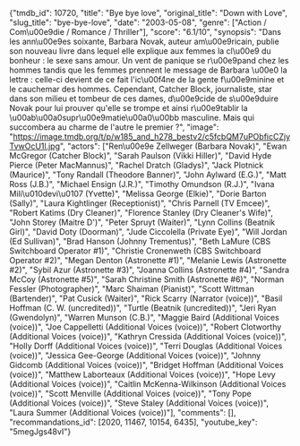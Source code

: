{"tmdb_id": 10720, "title": "Bye bye love", "original_title": "Down with Love", "slug_title": "bye-bye-love", "date": "2003-05-08", "genre": ["Action / Com\u00e9die / Romance / Thriller"], "score": "6.1/10", "synopsis": "Dans les ann\u00e9es soixante, Barbara Novak, auteur am\u00e9ricain, publie son nouveau livre dans lequel elle explique aux femmes la cl\u00e9 du bonheur : le sexe sans amour. Un vent de panique se r\u00e9pand chez les hommes tandis que les femmes prennent le message de Barbara \u00e0 la lettre : celle-ci devient de ce fait l'ic\u00f4ne de la gente f\u00e9minine et le cauchemar des hommes. Cependant, Catcher Block, journaliste, star dans son milieu et tombeur de ces dames, d\u00e9cide de s\u00e9duire Novak pour lui prouver qu'elle se trompe et ainsi r\u00e9tablir la \u00ab\u00a0supr\u00e9matie\u00a0\u00bb masculine. Mais qui succombera au charme de l'autre le premier ?", "image": "https://image.tmdb.org/t/p/w185_and_h278_bestv2/c5fcbQM7uPObficCZjyTvwOcU1l.jpg", "actors": ["Ren\u00e9e Zellweger (Barbara Novak)", "Ewan McGregor (Catcher Block)", "Sarah Paulson (Vikki Hiller)", "David Hyde Pierce (Peter MacMannus)", "Rachel Dratch (Gladys)", "Jack Plotnick (Maurice)", "Tony Randall (Theodore Banner)", "John Aylward (E.G.)", "Matt Ross (J.B.)", "Michael Ensign (J.R.)", "Timothy Omundson (R.J.)", "Ivana Mili\u010devi\u0107 (Yvette)", "Melissa George (Elkie)", "Dorie Barton (Sally)", "Laura Kightlinger (Receptionist)", "Chris Parnell (TV Emcee)", "Robert Katims (Dry Cleaner)", "Florence Stanley (Dry Cleaner's Wife)", "John Storey (Maitre D')", "Peter Spruyt (Waiter)", "Lynn Collins (Beatnik Girl)", "David Doty (Doorman)", "Jude Ciccolella (Private Eye)", "Will Jordan (Ed Sullivan)", "Brad Hanson (Johnny Trementus)", "Beth LaMure (CBS Switchboard Operator #1)", "Christie Cronenweth (CBS Switchboard Operator #2)", "Megan Denton (Astronette #1)", "Melanie Lewis (Astronette #2)", "Sybil Azur (Astronette #3)", "Joanna Collins (Astronette #4)", "Sandra McCoy (Astronette #5)", "Sarah Christine Smith (Astronette #6)", "Norman Fessler (Photographer)", "Marc Shaiman (Pianist)", "Scott Wittman (Bartender)", "Pat Cusick (Waiter)", "Rick Scarry (Narrator (voice))", "Basil Hoffman (C. W. (uncredited))", "Turtle (Beatnik (uncredited))", "Jeri Ryan (Gwendolyn)", "Warren Munson (C.B.)", "Maggie Baird (Additional Voices (voice))", "Joe Cappelletti (Additional Voices (voice))", "Robert Clotworthy (Additional Voices (voice))", "Kathryn Cressida (Additional Voices (voice))", "Holly Dorff (Additional Voices (voice))", "Terri Douglas (Additional Voices (voice))", "Jessica Gee-George (Additional Voices (voice))", "Johnny Gidcomb (Additional Voices (voice))", "Bridget Hoffman (Additional Voices (voice))", "Matthew Laborteaux (Additional Voices (voice))", "Hope Levy (Additional Voices (voice))", "Caitlin McKenna-Wilkinson (Additional Voices (voice))", "Scott Menville (Additional Voices (voice))", "Tony Pope (Additional Voices (voice))", "Steve Staley (Additional Voices (voice))", "Laura Summer (Additional Voices (voice))"], "comments": [], "recommandations_id": [2020, 11467, 10154, 6435], "youtube_key": "5megJgs48vI"}